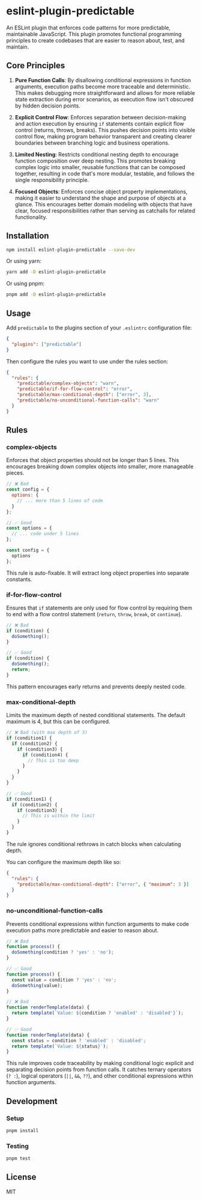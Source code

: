 # eslint-plugin-predictable

An ESLint plugin that enforces code patterns for more predictable, maintainable JavaScript. This plugin promotes functional programming principles to create codebases that are easier to reason about, test, and maintain.

## Core Principles

1. **Pure Function Calls**: By disallowing conditional expressions in function arguments, execution paths become more traceable and deterministic. This makes debugging more straightforward and allows for more reliable state extraction during error scenarios, as execution flow isn't obscured by hidden decision points.

2. **Explicit Control Flow**: Enforces separation between decision-making and action execution by ensuring `if` statements contain explicit flow control (returns, throws, breaks). This pushes decision points into visible control flow, making program behavior transparent and creating clearer boundaries between branching logic and business operations.

3. **Limited Nesting**: Restricts conditional nesting depth to encourage function composition over deep nesting. This promotes breaking complex logic into smaller, reusable functions that can be composed together, resulting in code that's more modular, testable, and follows the single responsibility principle.

4. **Focused Objects**: Enforces concise object property implementations, making it easier to understand the shape and purpose of objects at a glance. This encourages better domain modeling with objects that have clear, focused responsibilities rather than serving as catchalls for related functionality.

## Installation

```bash
npm install eslint-plugin-predictable --save-dev
```

Or using yarn:

```bash
yarn add -D eslint-plugin-predictable
```

Or using pnpm:

```bash
pnpm add -D eslint-plugin-predictable
```

## Usage

Add `predictable` to the plugins section of your `.eslintrc` configuration file:

```json
{
  "plugins": ["predictable"]
}
```

Then configure the rules you want to use under the rules section:

```json
{
  "rules": {
    "predictable/complex-objects": "warn",
    "predictable/if-for-flow-control": "error",
    "predictable/max-conditional-depth": ["error", 3],
    "predictable/no-unconditional-function-calls": "warn"
  }
}
```

## Rules

### complex-objects

Enforces that object properties should not be longer than 5 lines. This encourages breaking down complex objects into smaller, more manageable pieces.

```javascript
// ❌ Bad
const config = {
  options: {
    // ... more than 5 lines of code
  }
};

// ✅ Good
const options = {
  // ... code under 5 lines
};

const config = {
  options
};
```

This rule is auto-fixable. It will extract long object properties into separate constants.

### if-for-flow-control

Ensures that `if` statements are only used for flow control by requiring them to end with a flow control statement (`return`, `throw`, `break`, or `continue`).

```javascript
// ❌ Bad
if (condition) {
  doSomething();
}

// ✅ Good
if (condition) {
  doSomething();
  return;
}
```

This pattern encourages early returns and prevents deeply nested code.

### max-conditional-depth

Limits the maximum depth of nested conditional statements. The default maximum is 4, but this can be configured.

```javascript
// ❌ Bad (with max depth of 3)
if (condition1) {
  if (condition2) {
    if (condition3) {
      if (condition4) {
        // This is too deep
      }
    }
  }
}

// ✅ Good
if (condition1) {
  if (condition2) {
    if (condition3) {
      // This is within the limit
    }
  }
}
```

The rule ignores conditional rethrows in catch blocks when calculating depth.

You can configure the maximum depth like so:

```json
{
  "rules": {
    "predictable/max-conditional-depth": ["error", { "maximum": 3 }]
  }
}
```

### no-unconditional-function-calls

Prevents conditional expressions within function arguments to make code execution paths more predictable and easier to reason about.

```javascript
// ❌ Bad
function process() {
  doSomething(condition ? 'yes' : 'no');
}

// ✅ Good
function process() {
  const value = condition ? 'yes' : 'no';
  doSomething(value);
}

// ❌ Bad
function renderTemplate(data) {
  return template(`Value: ${condition ? 'enabled' : 'disabled'}`);
}

// ✅ Good
function renderTemplate(data) {
  const status = condition ? 'enabled' : 'disabled';
  return template(`Value: ${status}`);
}
```

This rule improves code traceability by making conditional logic explicit and separating decision points from function calls. It catches ternary operators (`? :`), logical operators (`||`, `&&`, `??`), and other conditional expressions within function arguments.

## Development

### Setup

```bash
pnpm install
```

### Testing

```bash
pnpm test
```

## License

MIT
